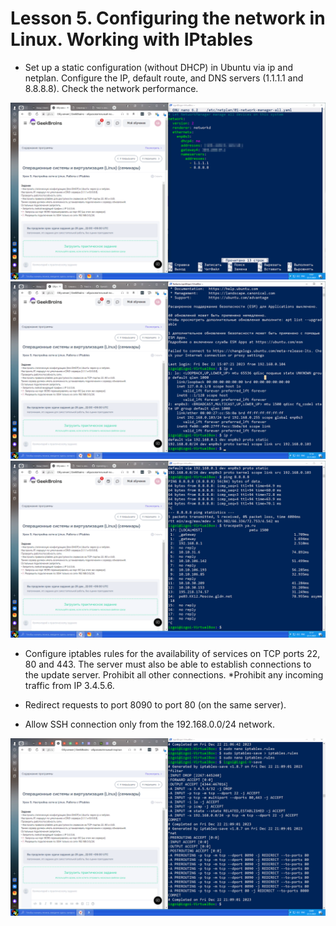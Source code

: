 # Lesson 5. Configuring the network in Linux. Working with IPtables 

* Set up a static configuration (without DHCP) in Ubuntu via ip and netplan.
Configure the IP, default route, and DNS servers (1.1.1.1 and 8.8.8.8).
Check the network performance.

![Screnshot](/ScreenShot/Lesson_5.Tincture%20of%20the%20static%20configuration%20of%20the%20linux_net..png)
![Screnshot](/ScreenShot/Lesson_5.Network%20diagnostics.Part_1..png)
![Screnshot](/ScreenShot/Lesson_5.Network%20diagnostics.Part_2.png)

* Configure iptables rules for the availability of services on TCP ports 22, 80 and 443.
The server must also be able to establish connections to the update server.
Prohibit all other connections.
*Prohibit any incoming traffic from IP 3.4.5.6.

* Redirect requests to port 8090 to port 80 (on the same server).

* Allow SSH connection only from the 192.168.0.0/24 network.

![Screnshot](/ScreenShot/Lesson_5.Other.png)